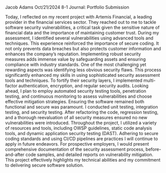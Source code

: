 
Jacob Adams
Oct/21/2024
8-1 Journal: Portfolio Submission

Today, I reflected on my recent project with Artemis Financial, a leading provider in the financial services sector. They reached out to me to tackle software security vulnerabilities, a critical task given the sensitive nature of financial data and the importance of maintaining customer trust.
During my assessment, I identified several vulnerabilities using advanced tools and techniques. This experience reinforced the importance of secure coding. It not only prevents data breaches but also protects customer information and enhances the company’s reputation. Implementing robust security measures adds immense value by safeguarding assets and ensuring compliance with industry standards.
One of the most challenging yet rewarding aspects was identifying less obvious security flaws. This process significantly enhanced my skills in using sophisticated security assessment tools and techniques.
To fortify their security layers, I implemented multi-factor authentication, encryption, and regular security audits. Looking ahead, I plan to employ automated security testing tools, penetration testing, and continuous monitoring to assess vulnerabilities and choose effective mitigation strategies.
Ensuring the software remained both functional and secure was paramount. I conducted unit testing, integration testing, and security testing. After refactoring the code, regression testing, and a thorough reevaluation of all security measures ensured no new vulnerabilities were introduced.
Throughout the project, I utilized a variety of resources and tools, including OWSP guidelines, static code analysis tools, and dynamic application security testing (DAST). Adhering to secure coding standards and using CI/CD pipelines are practices I will continue to apply in future endeavors.
For prospective employers, I would present comprehensive documentation of the security assessment process, before-and-after code samples, and detailed reports on vulnerability mitigation. This project effectively highlights my technical abilities and my commitment to delivering secure software solution.

